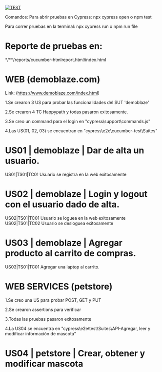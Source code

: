 [![TEST](https://img.shields.io/endpoint?url=https://dashboard.cypress.io/badge/detailed/f9y7eu/cypex&style=for-the-badge&logo=cypress)](https://dashboard.cypress.io/projects/8enutb/runs)

Comandos:
Para abrir pruebas en Cypress: npx cypress open o npm test 

Para correr pruebas en la terminal: npx cypress run o npm run file 

# Reporte de pruebas en:
*/**/reports/cucumber-htmlreport.html/index.html 


# WEB (demoblaze.com)

Link: (https://www.demoblaze.com/index.html)

1.Se crearon 3 US para probar las funcionalidades del SUT 'demoblaze'

2.Se crearon 4 TC Happypath y todas pasaron exitosamente. 

3.Se creo un command para el login en "cypress\support\commands.js" 

4.Las US(01, 02, 03) se encuentran en "cypress\e2e\cucumber-test\Suites"

# US01 | demoblaze | Dar de alta un usuario.
US01|TS01|TC01 Usuario se registra en la web exitosamente
# US02 | demoblaze | Login y logout con el usuario dado de alta.
US02|TS01|TC01 Usuario se loguea en la web exitosamente
US02|TS01|TC02 Usuario se desloguea exitosamente
# US03 | demoblaze | Agregar producto al carrito de compras.
 US03|TS01|TC01 Agregar una laptop al carrito.


# WEB SERVICES (petstore)

1.Se creo una US para probar POST, GET y PUT

2.Se crearon assertions para verificar

3.Todas las pruebas pasaron exitosamente

4.La US04 se encuentra en "cypress\e2e\test\Suites\API-Agregar, leer y modificar información de mascota"

# US04 | petstore |  Crear, obtener y modificar mascota 
